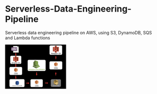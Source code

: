 # Serverless-Data-Engineering-Pipeline
Serverless data engineering pipeline on AWS, using S3, DynamoDB, SQS and Lambda functions

<img src="Data_engineering_architecture.png"
     alt="Markdown Monster icon"
     width="200"
     style="float: left; margin-right: 10px;" />
